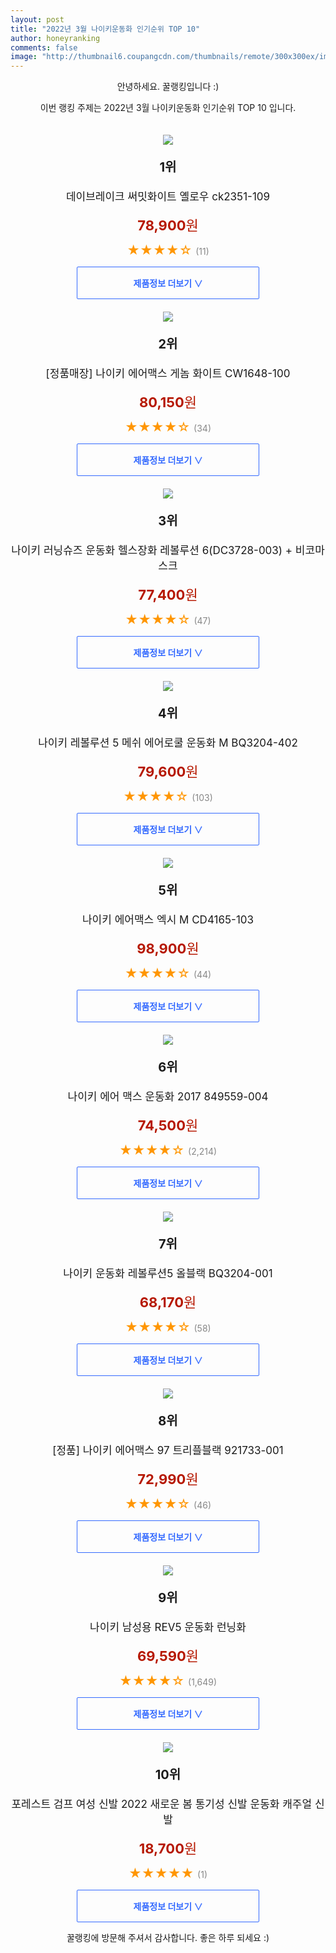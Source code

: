 ```yaml
--- 
layout: post 
title: "2022년 3월 나이키운동화 인기순위 TOP 10" 
author: honeyranking 
comments: false 
image: "http://thumbnail6.coupangcdn.com/thumbnails/remote/300x300ex/image/vendor_inventory/6720/d2e6091d4f71e305d45da48305dee8e570c26a9fbac7e131dfb76d879fc1.jpg" 
--- 
```

<p style="text-align: center;">안녕하세요. 꿀랭킹입니다 :)</p> <p style="text-align: center;">이번 랭킹 주제는 2022년 3월 나이키운동화 인기순위 TOP 10 입니다.</p><center><img src="http://thumbnail6.coupangcdn.com/thumbnails/remote/300x300ex/image/vendor_inventory/6720/d2e6091d4f71e305d45da48305dee8e570c26a9fbac7e131dfb76d879fc1.jpg" style="margin-top:20px" /></center> <p style="text-align: center; font-size: 20px"><b>1위</b></p> <p style="text-align: center; font-size: 17px">데이브레이크 써밋화이트 옐로우 ck2351-109</p> <p style="text-align: center;"><span style="color: #b61800; font-size: 22px;"><b>78,900</b>원</span></p> <p style="text-align: center;"><span style="color: #ff9600; font-size: 20px;">★★★★☆ </span><span style="color: #878787;">(11)</span></p> <center><a href="https://link.coupang.com/a/kfkgj"> <div style="font-size: 14px; display: inline-block; padding: 15px 90px; color: #346aff; border-radius: 2px; border: 1px solid #346aff; cursor: pointer;"><b>제품정보 더보기 &or;</b></div> </a></center><center><img src="http://thumbnail10.coupangcdn.com/thumbnails/remote/300x300ex/image/vendor_inventory/89f4/9d5d5a3e1189a4cf0ce060e8c78ac2e52f15a9e6024b54aadc156657973f.jpg" style="margin-top:20px" /></center> <p style="text-align: center; font-size: 20px"><b>2위</b></p> <p style="text-align: center; font-size: 17px">[정품매장] 나이키 에어맥스 게놈 화이트 CW1648-100</p> <p style="text-align: center;"><span style="color: #b61800; font-size: 22px;"><b>80,150</b>원</span></p> <p style="text-align: center;"><span style="color: #ff9600; font-size: 20px;">★★★★☆ </span><span style="color: #878787;">(34)</span></p> <center><a href="https://link.coupang.com/a/kfkgk"> <div style="font-size: 14px; display: inline-block; padding: 15px 90px; color: #346aff; border-radius: 2px; border: 1px solid #346aff; cursor: pointer;"><b>제품정보 더보기 &or;</b></div> </a></center><center><img src="http://thumbnail8.coupangcdn.com/thumbnails/remote/300x300ex/image/vendor_inventory/8a9c/b0c93ebd1815d0b91ef60ebb8942b5dbf14531795aa21f39000f72b74137.jpg" style="margin-top:20px" /></center> <p style="text-align: center; font-size: 20px"><b>3위</b></p> <p style="text-align: center; font-size: 17px">나이키 러닝슈즈 운동화 헬스장화 레볼루션 6(DC3728-003) + 비코마스크</p> <p style="text-align: center;"><span style="color: #b61800; font-size: 22px;"><b>77,400</b>원</span></p> <p style="text-align: center;"><span style="color: #ff9600; font-size: 20px;">★★★★☆ </span><span style="color: #878787;">(47)</span></p> <center><a href="https://link.coupang.com/a/kfkgl"> <div style="font-size: 14px; display: inline-block; padding: 15px 90px; color: #346aff; border-radius: 2px; border: 1px solid #346aff; cursor: pointer;"><b>제품정보 더보기 &or;</b></div> </a></center><center><img src="http://thumbnail7.coupangcdn.com/thumbnails/remote/300x300ex/image/retail/images/11952434319780821-61490d33-20ce-4cda-860f-022ad95396ae.jpg" style="margin-top:20px" /></center> <p style="text-align: center; font-size: 20px"><b>4위</b></p> <p style="text-align: center; font-size: 17px">나이키 레볼루션 5 메쉬 에어로쿨 운동화 M BQ3204-402</p> <p style="text-align: center;"><span style="color: #b61800; font-size: 22px;"><b>79,600</b>원</span></p> <p style="text-align: center;"><span style="color: #ff9600; font-size: 20px;">★★★★☆ </span><span style="color: #878787;">(103)</span></p> <center><a href="https://link.coupang.com/a/kfkgm"> <div style="font-size: 14px; display: inline-block; padding: 15px 90px; color: #346aff; border-radius: 2px; border: 1px solid #346aff; cursor: pointer;"><b>제품정보 더보기 &or;</b></div> </a></center><center><img src="http://thumbnail9.coupangcdn.com/thumbnails/remote/300x300ex/image/retail/images/15112832685587947-702b2780-bc63-4396-8df2-9eefda731cb2.jpg" style="margin-top:20px" /></center> <p style="text-align: center; font-size: 20px"><b>5위</b></p> <p style="text-align: center; font-size: 17px">나이키 에어맥스 엑시 M CD4165-103</p> <p style="text-align: center;"><span style="color: #b61800; font-size: 22px;"><b>98,900</b>원</span></p> <p style="text-align: center;"><span style="color: #ff9600; font-size: 20px;">★★★★☆ </span><span style="color: #878787;">(44)</span></p> <center><a href="undefined"> <div style="font-size: 14px; display: inline-block; padding: 15px 90px; color: #346aff; border-radius: 2px; border: 1px solid #346aff; cursor: pointer;"><b>제품정보 더보기 &or;</b></div> </a></center><center><img src="http://thumbnail9.coupangcdn.com/thumbnails/remote/300x300ex/image/vendor_inventory/c199/0d26f9e1cea51fe400852e54762ae60ee286788c3bd0113a5c1873a06c63.jpg" style="margin-top:20px" /></center> <p style="text-align: center; font-size: 20px"><b>6위</b></p> <p style="text-align: center; font-size: 17px">나이키 에어 맥스 운동화 2017 849559-004</p> <p style="text-align: center;"><span style="color: #b61800; font-size: 22px;"><b>74,500</b>원</span></p> <p style="text-align: center;"><span style="color: #ff9600; font-size: 20px;">★★★★☆ </span><span style="color: #878787;">(2,214)</span></p> <center><a href="https://link.coupang.com/a/kfkgn"> <div style="font-size: 14px; display: inline-block; padding: 15px 90px; color: #346aff; border-radius: 2px; border: 1px solid #346aff; cursor: pointer;"><b>제품정보 더보기 &or;</b></div> </a></center><center><img src="http://thumbnail10.coupangcdn.com/thumbnails/remote/300x300ex/image/vendor_inventory/d4c1/4bdbf77858fa5f23c5f27f64ed712ee6b2b16e89c0d41f9981bb3d248347.jpg" style="margin-top:20px" /></center> <p style="text-align: center; font-size: 20px"><b>7위</b></p> <p style="text-align: center; font-size: 17px">나이키 운동화 레볼루션5 올블랙 BQ3204-001</p> <p style="text-align: center;"><span style="color: #b61800; font-size: 22px;"><b>68,170</b>원</span></p> <p style="text-align: center;"><span style="color: #ff9600; font-size: 20px;">★★★★☆ </span><span style="color: #878787;">(58)</span></p> <center><a href="https://link.coupang.com/a/kfkgo"> <div style="font-size: 14px; display: inline-block; padding: 15px 90px; color: #346aff; border-radius: 2px; border: 1px solid #346aff; cursor: pointer;"><b>제품정보 더보기 &or;</b></div> </a></center><center><img src="http://thumbnail10.coupangcdn.com/thumbnails/remote/300x300ex/image/vendor_inventory/6d6f/84694c71b4f44533619201be89e1c3f5a1b9a2073777871dec5c85aea883.png" style="margin-top:20px" /></center> <p style="text-align: center; font-size: 20px"><b>8위</b></p> <p style="text-align: center; font-size: 17px">[정품] 나이키 에어맥스 97 트리플블랙 921733-001</p> <p style="text-align: center;"><span style="color: #b61800; font-size: 22px;"><b>72,990</b>원</span></p> <p style="text-align: center;"><span style="color: #ff9600; font-size: 20px;">★★★★☆ </span><span style="color: #878787;">(46)</span></p> <center><a href="https://link.coupang.com/a/kfkgp"> <div style="font-size: 14px; display: inline-block; padding: 15px 90px; color: #346aff; border-radius: 2px; border: 1px solid #346aff; cursor: pointer;"><b>제품정보 더보기 &or;</b></div> </a></center><center><img src="http://thumbnail7.coupangcdn.com/thumbnails/remote/300x300ex/image/vendor_inventory/156c/fd95740eb904b0735cf4725bd3e6634ac89b4db964c7303916b270dee42e.jpg" style="margin-top:20px" /></center> <p style="text-align: center; font-size: 20px"><b>9위</b></p> <p style="text-align: center; font-size: 17px">나이키 남성용 REV5 운동화 런닝화</p> <p style="text-align: center;"><span style="color: #b61800; font-size: 22px;"><b>69,590</b>원</span></p> <p style="text-align: center;"><span style="color: #ff9600; font-size: 20px;">★★★★☆ </span><span style="color: #878787;">(1,649)</span></p> <center><a href="https://link.coupang.com/a/kfkgq"> <div style="font-size: 14px; display: inline-block; padding: 15px 90px; color: #346aff; border-radius: 2px; border: 1px solid #346aff; cursor: pointer;"><b>제품정보 더보기 &or;</b></div> </a></center><center><img src="http://thumbnail9.coupangcdn.com/thumbnails/remote/300x300ex/image/vendor_inventory/9e89/5e23caa666a7cf0d7a633d7cc08044f0e83944e0f33b896d099d271b2930.jpg" style="margin-top:20px" /></center> <p style="text-align: center; font-size: 20px"><b>10위</b></p> <p style="text-align: center; font-size: 17px">포레스트 검프 여성 신발 2022 새로운 봄 통기성 신발 운동화 캐주얼 신발</p> <p style="text-align: center;"><span style="color: #b61800; font-size: 22px;"><b>18,700</b>원</span></p> <p style="text-align: center;"><span style="color: #ff9600; font-size: 20px;">★★★★★ </span><span style="color: #878787;">(1)</span></p> <center><a href="https://link.coupang.com/a/kfkgs"> <div style="font-size: 14px; display: inline-block; padding: 15px 90px; color: #346aff; border-radius: 2px; border: 1px solid #346aff; cursor: pointer;"><b>제품정보 더보기 &or;</b></div> </a></center> <p style="text-align: center;">꿀랭킹에 방문해 주셔서 감사합니다. 좋은 하루 되세요 :)</p>
